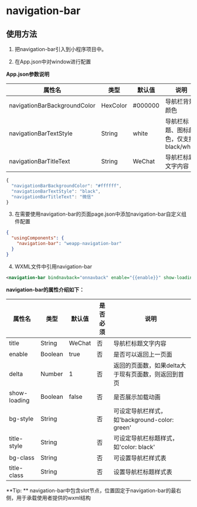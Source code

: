 # navigation-bar

## 使用方法

1. 把navigation-bar引入到小程序项目中。

2. 在App.json中对window进行配置

**App.json参数说明**

   |属性名                        |类型      |默认值    |说明
   |------------------------------|----------|---------|---
   |navigationBarBackgroundColor  |HexColor  |#000000  |导航栏背景颜色
   |navigationBarTextStyle        |String    |white    |导航栏标题、图标颜色，仅支持 black/white
   |navigationBarTitleText        |String    |WeChat   |导航栏标题文字内容

   ``` javascript
   {
     "navigationBarBackgroundColor": "#ffffff",
     "navigationBarTextStyle": "black",
     "navigationBarTitleText": "微信"
   } 
   ```

3. 在需要使用navigation-bar的页面page.json中添加navigation-bar自定义组件配置

```json
{
  "usingComponents": {
    "navigation-bar": "weapp-navigation-bar"
  }
}
```
4. WXML文件中引用navigation-bar

``` xml
<navigation-bar bindnavback="onnavback" enable="{{enable}}" show-loading="{{loading}}" title="{{title}}" " ></navigation-bar> 
```
**navigation-bar的属性介绍如下：**

|属性名            |类型        |默认值   |是否必须  |说明                                       |
|-------------------|-------------|------------|--------------|-----------------------------|
|title                 |String     |WeChat  |否             |导航栏标题文字内容
|enable            |Boolean |true        |否             |是否可以返回上一页面
|delta               |Number |1             |否             |返回的页面数，如果delta大于现有页面数，则返回到首页
|show-loading|Boolean |false       |否             |是否展示加载动画
|bg-style          |String     |                |否             |可设定导航栏样式，如'background-color: green'
|title-style        |String     |                |否             |可设定导航栏标题样式，如'color: black'
|bg-class          |String     |                |否             |可设置导航栏样式表
|title-class        |String     |                |否             |设置导航栏标题样式表

**Tip: ** navigation-bar中包含slot节点，位置固定于navigation-bar的最右侧，用于承载使用者提供的wxml结构
